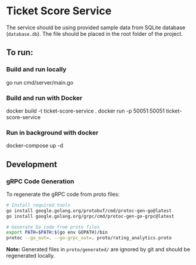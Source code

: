 # Ticket Score Service

The service should be using provided sample data from SQLite database (`database.db`). The file should be placed in the root folder of the project.


## To run:
  ### Build and run locally
  go run cmd/server/main.go

  ### Build and run with Docker
  docker build -t ticket-score-service .
  docker run -p 50051:50051 ticket-score-service

  ### Run in background with docker
  docker-compose up -d

## Development

### gRPC Code Generation

To regenerate the gRPC code from proto files:

```bash
# Install required tools
go install google.golang.org/protobuf/cmd/protoc-gen-go@latest
go install google.golang.org/grpc/cmd/protoc-gen-go-grpc@latest

# Generate Go code from proto files
export PATH=$PATH:$(go env GOPATH)/bin
protoc --go_out=. --go-grpc_out=. proto/rating_analytics.proto
```

**Note:** Generated files in `proto/generated/` are ignored by git and should be regenerated locally.
